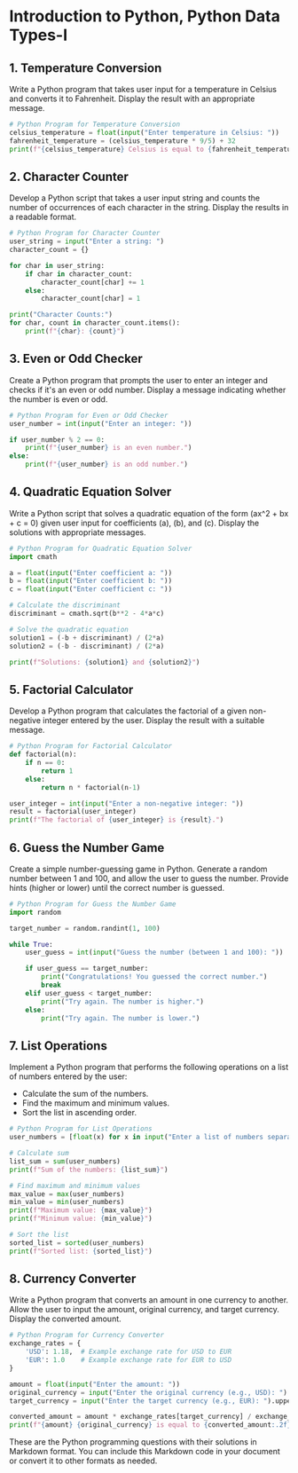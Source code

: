 # Introduction to Python, Python Data Types-I

## 1. Temperature Conversion

Write a Python program that takes user input for a temperature in Celsius and converts it to Fahrenheit. Display the result with an appropriate message.

```python
# Python Program for Temperature Conversion
celsius_temperature = float(input("Enter temperature in Celsius: "))
fahrenheit_temperature = (celsius_temperature * 9/5) + 32
print(f"{celsius_temperature} Celsius is equal to {fahrenheit_temperature} Fahrenheit.")
```

## 2. Character Counter

Develop a Python script that takes a user input string and counts the number of occurrences of each character in the string. Display the results in a readable format.

```python
# Python Program for Character Counter
user_string = input("Enter a string: ")
character_count = {}

for char in user_string:
    if char in character_count:
        character_count[char] += 1
    else:
        character_count[char] = 1

print("Character Counts:")
for char, count in character_count.items():
    print(f"{char}: {count}")
```

## 3. Even or Odd Checker

Create a Python program that prompts the user to enter an integer and checks if it's an even or odd number. Display a message indicating whether the number is even or odd.

```python
# Python Program for Even or Odd Checker
user_number = int(input("Enter an integer: "))

if user_number % 2 == 0:
    print(f"{user_number} is an even number.")
else:
    print(f"{user_number} is an odd number.")
```

## 4. Quadratic Equation Solver

Write a Python script that solves a quadratic equation of the form \(ax^2 + bx + c = 0\) given user input for coefficients \(a\), \(b\), and \(c\). Display the solutions with appropriate messages.

```python
# Python Program for Quadratic Equation Solver
import cmath

a = float(input("Enter coefficient a: "))
b = float(input("Enter coefficient b: "))
c = float(input("Enter coefficient c: "))

# Calculate the discriminant
discriminant = cmath.sqrt(b**2 - 4*a*c)

# Solve the quadratic equation
solution1 = (-b + discriminant) / (2*a)
solution2 = (-b - discriminant) / (2*a)

print(f"Solutions: {solution1} and {solution2}")
```

## 5. Factorial Calculator

Develop a Python program that calculates the factorial of a given non-negative integer entered by the user. Display the result with a suitable message.

```python
# Python Program for Factorial Calculator
def factorial(n):
    if n == 0:
        return 1
    else:
        return n * factorial(n-1)

user_integer = int(input("Enter a non-negative integer: "))
result = factorial(user_integer)
print(f"The factorial of {user_integer} is {result}.")
```

## 6. Guess the Number Game

Create a simple number-guessing game in Python. Generate a random number between 1 and 100, and allow the user to guess the number. Provide hints (higher or lower) until the correct number is guessed.

```python
# Python Program for Guess the Number Game
import random

target_number = random.randint(1, 100)

while True:
    user_guess = int(input("Guess the number (between 1 and 100): "))

    if user_guess == target_number:
        print("Congratulations! You guessed the correct number.")
        break
    elif user_guess < target_number:
        print("Try again. The number is higher.")
    else:
        print("Try again. The number is lower.")
```

## 7. List Operations

Implement a Python program that performs the following operations on a list of numbers entered by the user:

- Calculate the sum of the numbers.
- Find the maximum and minimum values.
- Sort the list in ascending order.

```python
# Python Program for List Operations
user_numbers = [float(x) for x in input("Enter a list of numbers separated by spaces: ").split()]

# Calculate sum
list_sum = sum(user_numbers)
print(f"Sum of the numbers: {list_sum}")

# Find maximum and minimum values
max_value = max(user_numbers)
min_value = min(user_numbers)
print(f"Maximum value: {max_value}")
print(f"Minimum value: {min_value}")

# Sort the list
sorted_list = sorted(user_numbers)
print(f"Sorted list: {sorted_list}")
```

## 8. Currency Converter

Write a Python program that converts an amount in one currency to another. Allow the user to input the amount, original currency, and target currency. Display the converted amount.

```python
# Python Program for Currency Converter
exchange_rates = {
    'USD': 1.18,  # Example exchange rate for USD to EUR
    'EUR': 1.0    # Example exchange rate for EUR to USD
}

amount = float(input("Enter the amount: "))
original_currency = input("Enter the original currency (e.g., USD): ").upper()
target_currency = input("Enter the target currency (e.g., EUR): ").upper()

converted_amount = amount * exchange_rates[target_currency] / exchange_rates[original_currency]
print(f"{amount} {original_currency} is equal to {converted_amount:.2f} {target_currency}.")
```

These are the Python programming questions with their solutions in Markdown format. You can include this Markdown code in your document or convert it to other formats as needed.
